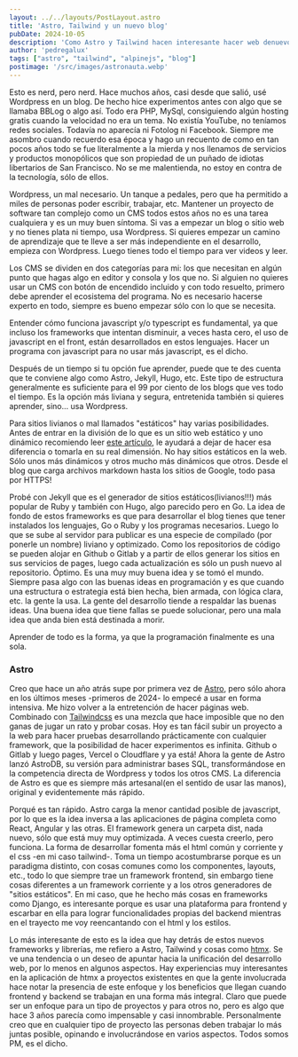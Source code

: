```yaml
---
layout: ../../layouts/PostLayout.astro
title: 'Astro, Tailwind y un nuevo blog'
pubDate: 2024-10-05
description: 'Como Astro y Tailwind hacen interesante hacer web denuevo. Un largo proceso con un final feliz.'
author: 'pedregalux'
tags: ["astro", "tailwind", "alpinejs", "blog"]
postimage: '/src/images/astronauta.webp'
---
```



Esto es nerd, pero nerd. Hace muchos años, casi desde que salió, usé Wordpress en un blog. De hecho hice experimentos antes con algo que se llamaba BBLog o algo así. Todo era PHP, MySql, consiguiendo algún hosting gratis cuando la velocidad no era un tema. No existía YouTube, no teníamos redes sociales. Todavía no aparecía ni Fotolog ni Facebook. Siempre me asombro cuando recuerdo esa época y hago un recuento de como en tan pocos años todo se fue literalmente a la mierda y nos llenamos de servicios y productos monopólicos que son propiedad de un puñado de idiotas libertarios de San Francisco. No se me malentienda, no estoy en contra de la tecnología, sólo de ellos.

Wordpress, un mal necesario. Un tanque a pedales, pero que ha permitido a miles de personas poder escribir, trabajar, etc. Mantener un proyecto de software tan complejo como un CMS todos estos años no es una tarea cualquiera y es un muy buen síntoma. Si vas a empezar un blog o sitio web y no tienes plata ni tiempo, usa Wordpress. Si quieres empezar un camino de aprendizaje que te lleve a ser más independiente en el desarrollo, empieza con Wordpress. Luego tienes todo el tiempo para ver videos y leer.

Los CMS se dividen en dos categorías para mi: los que necesitan en algún punto que hagas algo en editor y consola y los que no. Si alguien no quieres usar un CMS con botón de encendido incluido y con todo resuelto, primero debe aprender el ecosistema del programa. No es necesario hacerse experto en todo, siempre es bueno empezar sólo con lo que se necesita.

Entender cómo funciona javascript y/o typescript es fundamental, ya que incluso los frameworks que intentan disminuir, a veces hasta cero, el uso de javascript en el front, están desarrollados en estos lenguajes. Hacer un programa con javascript para no usar más javascript, es el dicho.

Después de un tiempo si tu opción fue aprender, puede que te des cuenta que te conviene algo como Astro, Jekyll, Hugo, etc. Este tipo de estructura generalmente es suficiente para el 99 por ciento de los blogs que ves todo el tiempo. Es la opción más liviana y segura, entretenida también si quieres aprender, sino... usa Wordpress.

Para sitios livianos o mal llamados "estáticos" hay varias posibilidades. Antes de entrar en la división de lo que es un sitio web estático y uno dinámico recomiendo leer [este artículo](https://blog.wesleyac.com/posts/no-static-websites), le ayudará a dejar de hacer esa diferencia o tomarla en su real dimensión. No hay sitios estáticos en la web. Sólo unos más dinámicos y otros mucho más dinámicos que otros. Desde el blog que carga archivos markdown hasta los sitios de Google, todo pasa por HTTPS!

Probé con Jekyll que es el generador de sitios estáticos(livianos!!!) más popular de Ruby y también con Hugo, algo parecido pero en Go. La idea de fondo de estos frameworks es que para desarrollar el blog tienes que tener instalados los lenguajes, Go o Ruby y los programas necesarios. Luego lo que se sube al servidor para publicar es una especie de compilado (por ponerle un nombre) liviano y optimizado. Como los repositorios de código se pueden alojar en Github o Gitlab y a partir de ellos generar los sitios en sus servicios de pages, luego cada actualización es sólo un push nuevo al repositorio. Óptimo. Es una muy muy buena idea y se tomó el mundo. Siempre pasa algo con las buenas ideas en programación y es que cuando una estructura o estrategia está bien hecha, bien armada, con lógica clara, etc. la gente la usa. La gente del desarrollo tiende a respaldar las buenas ideas. Una buena idea que tiene fallas se puede solucionar, pero una mala idea que anda bien está destinada a morir.

Aprender de todo es la forma, ya que la programación finalmente es una sola.

### Astro

Creo que hace un año atrás supe por primera vez de [Astro](https://astro.build), pero sólo ahora en los últimos meses -primeros de 2024- lo empecé a usar en forma intensiva. Me hizo volver a la entretención de hacer páginas web. Combinado con [Tailwindcss](https://tailwindcss.com/docs/installation) es una mezcla que hace imposible que no den ganas de jugar un rato y probar cosas. Hoy es tan fácil subir un proyecto a la web para hacer pruebas desarrollando prácticamente con cualquier framework, que la posibilidad de hacer experimentos es infinita. Github o Gitlab y luego pages, Vercel o Cloudflare y ya está! Ahora la gente de Astro lanzó AstroDB, su versión para administrar bases SQL, transformándose en la competencia directa de Wordpress y todos los otros CMS. La diferencia de Astro es que es siempre más artesanal(en el sentido de usar las manos), original y evidentemente más rápido. 

Porqué es tan rápido. Astro carga la menor cantidad posible de javascript, por lo que es la idea inversa a las aplicaciones de página completa como React, Angular y las otras. El framework genera un carpeta dist, nada nuevo, sólo que está muy muy optimizada. A veces cuesta creerlo, pero funciona. La forma de desarrollar fomenta más el html común y corriente y el css -en mi caso tailwind-. Toma un tiempo acostumbrarse porque es un paradigma distinto, con cosas comunes como los componentes, layouts, etc., todo lo que siempre trae un framework frontend, sin embargo tiene cosas diferentes a un framework corriente y a los otros generadores de "sitios estáticos". En mi caso, que he hecho más cosas en frameworks como Django, es interesante porque es usar una plataforma para frontend y escarbar en ella para lograr funcionalidades propias del backend mientras en el trayecto me voy reencantando con el html y los estilos.

Lo más interesante de esto es la idea que hay detrás de estos nuevos frameworks y librerías, me refiero a Astro, Tailwind y cosas como [htmx](https://htmx.org/docs/). Se ve una tendencia o un deseo de apuntar hacia la unificación del desarrollo web, por lo menos en algunos aspectos. Hay experiencias muy interesantes en la aplicación de htmx a proyectos existentes en que la gente involucrada hace notar la presencia de este enfoque y los beneficios que llegan cuando frontend y backend se trabajan en una forma más integral. Claro que puede ser un enfoque para un tipo de proyectos y para otros no, pero es algo que hace 3 años parecía como impensable y casi innombrable. Personalmente creo que en cualquier tipo de proyecto las personas deben trabajar lo más juntas posible, opinando e involucrándose en varios aspectos. Todos somos PM, es el dicho.

